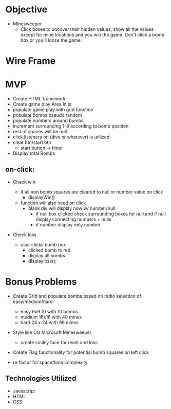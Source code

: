 # Objective
* Minesweeper
    * Click boxes to uncover their hidden values, show all the values except for mine locations and you win the game.  Don't click a bomb box or you'll loose the game. 

# Wire Frame


# MVP
* Create HTML framework
* Create game play Area in js
* populate game play with grid function
* populate bombs pseudo random
* populate numbers around bombs
* increment surrounding 1-8 according to bomb position 
* rest of spaces will be null
* click listeners on (divs or whatever) is utilized
* clear btn/start btn 
    * start button -> timer 
* Display total Bombs
## on-click:
* Check win 
    * if all non bomb squares are cleared to null or number value on click
        * displayWin()
    * function will also need on click
        * blank div will display now w/ number/null
            * if null box clicked check surrounding boxes for null and if null display connecting numbers + nulls
            * if number display only number

* Check loss
    * user clicks bomb box
        * clicked bomb to red
        * display all bombs
        * displayloss();


# Bonus Problems
* Create Grid and populate bombs based on radio selection of easy/medium/hard
    * easy 9x9 10 with 10 bombs
    * medium 16x16 with 40 mines
    * hard 24 x 24 with 99 mines
* Style like OG Microsoft Minesweeper
    * create smiley face for reset and loss
    
* Create Flag functionality for potential bomb squares on left click
* re factor for space/time complexity



## Technologies Utilized 
* Javascript
* HTML
* CSS